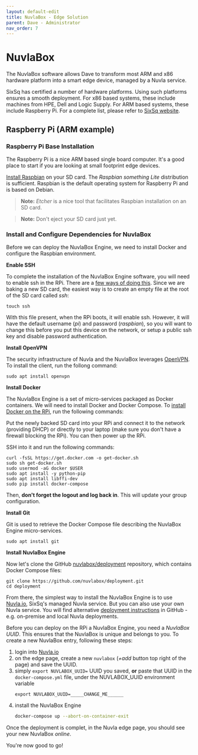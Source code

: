 ```yaml
---
layout: default-edit
title: NuvlaBox - Edge Solution
parent: Dave - Administrator
nav_order: 7
---
```


NuvlaBox
========

The NuvlaBox software allows Dave to transform most ARM and x86 hardware platform into a smart edge device, managed by a Nuvla service.

SixSq has certified a number of hardware platforms. Using such platforms ensures a smooth deployment.  For x86 based systems, these include machines from HPE, Dell and Logic Supply. For ARM based systems, these include Raspberry Pi.  For a complete list, please refer to [SixSq website](https://sixsq.com/products-and-services/nuvlabox/tech-spec).

## Raspberry Pi (ARM example)

### Raspberry Pi Base Installation

The Raspberry Pi is a nice ARM based single board computer. It's a good place to start if you are looking at small footprint edge devices.

[Install Raspbian](https://www.raspberrypi.org/downloads/raspbian/) on your SD card. The *Raspbian something Lite* distribution is sufficient. Raspbian is the default operating system for Raspberry Pi and is based on Debian.

> **Note:** *Etcher* is a nice tool that facilitates Raspbian installation on an SD card. 

> **Note:** Don't eject your SD card just yet.

### Install and Configure Dependencies for NuvlaBox

Before we can deploy the NuvlaBox Engine, we need to install Docker and configure the Raspbian environment.

**Enable SSH**

To complete the installation of the NuvlaBox Engine software, you will need to enable ssh in the RPi.  There are a [few ways of doing this](https://www.raspberrypi.org/documentation/remote-access/ssh/). Since we are baking a new SD card, the easiest way is to create an empty file at the root of the SD card called *ssh*:

```
touch ssh
```

With this file present, when the RPi boots, it will enable ssh.  However, it will have the default username (*pi*) and password (*raspbian*), so you will want to change this before you put this device on the network, or setup a public ssh key and disable password authentication.

**Install OpenVPN**

The security infrastructure of Nuvla and the NuvlaBox leverages [OpenVPN](https://openvpn.net). To install the client, run the follong command:

```
sudo apt install openvpn
```

**Install Docker**

The NuvlaBox Engine is a set of micro-services packaged as Docker containers.  We will need to install Docker and Docker Compose. To [install Docker on the RPi](https://docs.docker.com/install/linux/docker-ce/debian/#install-using-the-convenience-script), run the following commands:

Put the newly backed SD card into your RPi and connect it to the network (providing DHCP) or directly to your laptop (make sure you don't have a firewall blocking the RPi). You can then power up the RPi.

SSH into it and run the following commands:

```
curl -fsSL https://get.docker.com -o get-docker.sh
sudo sh get-docker.sh
sudo usermod -aG docker $USER
sudo apt install -y python-pip
sudo apt install libffi-dev
sudo pip install docker-compose
```

Then, **don't forget the logout and log back in**.  This will update your group configuration.

**Install Git**

Git is used to retrieve the Docker Compose file describing the NuvlaBox Engine micro-services.

``` 
sudo apt install git
```

**Install NuvlaBox Engine**

Now let's clone the GitHub [nuvlabox/deployment](https://github.com/nuvlabox/deployment) repository, which contains Docker Compose files:

```
git clone https://github.com/nuvlabox/deployment.git
cd deployment
```

From there, the simplest way to install the NuvlaBox Engine is to use [Nuvla.io](https://nuvla.io), SixSq's managed Nuvla service.  But you can also use your own Nuvla service. You will find alternative [deployment instructions](https://github.com/nuvlabox/deployment/blob/master/README.md) in GitHub - e.g. on-premise and local Nuvla deployments.

Before you can deploy on the RPi a NuvlaBox Engine, you need a *NuvlaBox UUID*. This ensures that the NuvlaBox is unique and belongs to you. To create a new NuvlaBox entry, following these steps:

 1. login into [Nuvla.io](https://nuvla.io)
 2. on the edge page, create a new `nuvlabox` (*+add* button top right of the page) and save the UUID.
 3. simply `export NUVLABOX_UUID=` UUID you saved, **or** paste that UUID in the `docker-compose.yml` file, under the NUVLABOX_UUID environment variable
    ```
    export NUVLABOX_UUID=_____CHANGE_ME______
    ```
 4. install the NuvlaBox Engine
    ```bash
    docker-compose up --abort-on-container-exit
    ```

Once the deployment is complet, in the Nuvla edge page, you should see your new NuvlaBox *online*.

You're now good to go!

<!--
>> add to docker group

docker swarm init --advertise-addr 192.168.3.3

export HOST='raspberrypi-demo-local'
export HOSTNAME="${HOST}"
export HOST_ADDRESSES='192.168.3.3'

export NUVLA_ENDPOINT=192.168.3.1
export NUVLABOX_UUID=_____CHANGE_ME______

sudo apt install git
git clone https://github.com/nuvlabox/deployment.git
cd deployment

docker stack deploy -c docker-compose.onpremise.yml nuvlabox










>>>>>>

docker swarm init --advertise-addr 192.168.3.3

export HOST='raspberrypi-demo-local'
export HOSTNAME="${HOST}"
export HOST_ADDRESSES='192.168.3.3'

export NUVLA_ENDPOINT=192.168.3.1
export NUVLABOX_UUID=7b717a6a-e26d-4e64-86e2-40adef93cce8
docker stack deploy -c docker-compose.onpremise.yml nuvlabox



docker swarm init --advertise-addr 10.0.128.98

export HOST='raspberrypi-demo-remote'
export HOSTNAME="${HOST}"
export HOST_ADDRESSES='10.0.128.98'

export NUVLA_ENDPOINT=nuvla.io
export NUVLABOX_UUID=fc1190b8-1db1-4bd0-99dd-d0c51ca96bb9

docker stack deploy -c docker-compose.onpremise.yml nuvlabox




docker swarm init --advertise-addr 10.0.128.99

export HOST='nuvlabox-alfred-werner-demo-remote'
export HOSTNAME="${HOST}"
export HOST_ADDRESSES='10.0.128.99'

export NUVLA_ENDPOINT=nuvla.io
export NUVLABOX_UUID=f8a62930-f287-4946-9e22-e4297a7b81cf

docker stack deploy -c docker-compose.onpremise.yml nuvlabox



>>>>


Set static ip:

in /etc/dhcpcd.conf

# LAN (RJ45)
profile static_eth0
static ip_address=192.168.3.3/24
#static routers=192.168.3.1
#static domain_name_servers=192.168.3.1 8.8.8.8 8.8.4.4

interface eth0
fallback static_eth0


# WLAN (WiFi)
profile static_wlan0
static ip_address=192.168.2.3/24
static routers=192.168.2.1
static domain_name_servers=192.168.2.1 8.8.8.8 8.8.4.4

interface wlan0
fallback static_wlan0

-->
